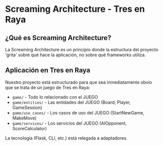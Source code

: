 # Screaming Architecture - Tres en Raya

## ¿Qué es Screaming Architecture?

La Screaming Architecture es un principio donde la estructura del proyecto 
'grita' sobre qué hace la aplicación, no sobre qué frameworks utiliza.

## Aplicación en Tres en Raya

Nuestro proyecto está estructurado para que sea inmediatamente obvio 
que se trata de un juego de Tres en Raya:

- `game/` - Todo lo relacionado con el JUEGO
- `game/entities/` - Las entidades del JUEGO (Board, Player, GameSession)
- `game/use_cases/` - Los casos de uso del JUEGO (StartNewGame, MakeMove)
- `game/services/` - Los servicios del JUEGO (AIOpponent, ScoreCalculator)

La tecnología (Flask, CLI, etc.) está relegada a adaptadores.
